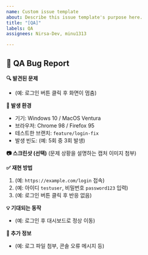 ```yaml
---
name: Custom issue template
about: Describe this issue template's purpose here.
title: "[QA]"
labels: QA
assignees: Nirsa-Dev, minu1313

---
```


## 🐞 QA Bug Report

**🔍 발견된 문제**
- (예: 로그인 버튼 클릭 후 화면이 멈춤)

**📍 발생 환경**
- 기기: Windows 10 / MacOS Ventura
- 브라우저: Chrome 98 / Firefox 95
- 테스트한 브랜치: `feature/login-fix`
- 발생 빈도: (예: 5회 중 3회 발생)

**📷 스크린샷 (선택)**
(문제 상황을 설명하는 캡처 이미지 첨부)

**✅ 재현 방법**
1. (예: `https://example.com/login` 접속)
2. (예: 아이디 `testuser`, 비밀번호 `password123` 입력)
3. (예: 로그인 버튼 클릭 후 반응 없음)

**💡 기대되는 동작**
- (예: 로그인 후 대시보드로 정상 이동)

**📌 추가 정보**
- (예: 로그 파일 첨부, 콘솔 오류 메시지 등)
